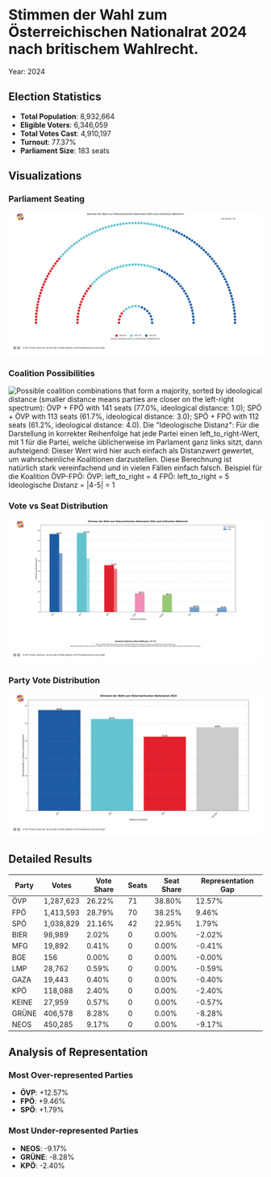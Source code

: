 # Stimmen der Wahl zum Österreichischen Nationalrat 2024 nach britischem Wahlrecht.
Year: 2024

## Election Statistics
- **Total Population**: 8,932,664
- **Eligible Voters**: 6,346,059
- **Total Votes Cast**: 4,910,197
- **Turnout**: 77.37%
- **Parliament Size**: 183 seats

## Visualizations
### Parliament Seating
![Parliament seating arrangement with 183 total seats. Parties from left to right: SPÖ with 42 seats (23.0%), ÖVP with 71 seats (38.8%), FPÖ with 70 seats (38.3%). Hinweis: Verteilung nutzt nur Listenstimmen (Zweitstimmen).](plots/austria2024_uk_parliament.png)

### Coalition Possibilities
![Possible coalition combinations that form a majority, sorted by ideological distance (smaller distance means parties are closer on the left-right spectrum): ÖVP + FPÖ with 141 seats (77.0%, ideological distance: 1.0); SPÖ + ÖVP with 113 seats (61.7%, ideological distance: 3.0); SPÖ + FPÖ with 112 seats (61.2%, ideological distance: 4.0). Die "Ideologische Distanz": Für die Darstellung in korrekter Reihenfolge hat jede Partei einen left_to_right-Wert, mit 1 für die Partei, welche üblicherweise im Parlament ganz links sitzt, dann aufsteigend: Dieser Wert wird hier auch einfach als Distanzwert gewertet, um wahrscheinliche Koalitionen darzustellen. Diese Berechnung ist natürlich stark vereinfachend und in vielen Fällen einfach falsch.  Beispiel für die Koalition ÖVP-FPÖ: ÖVP: left_to_right = 4 FPÖ: left_to_right = 5 Ideologische Distanz = |4-5| = 1](plots/austria2024_uk_coalitions.png)

### Vote vs Seat Distribution
![Bar chart comparing each party's vote percentage (darker bars) with their seat percentage (lighter bars). Parties with significant differences: FPÖ (28.8% votes vs 38.3% seats, Δ9.5%), ÖVP (26.2% votes vs 38.8% seats, Δ12.6%), SPÖ (21.2% votes vs 23.0% seats, Δ1.8%), NEOS (9.2% votes vs 0.0% seats, Δ9.2%), GRÜNE (8.3% votes vs 0.0% seats, Δ8.3%), KPÖ (2.4% votes vs 0.0% seats, Δ2.4%), BIER (2.0% votes vs 0.0% seats, Δ2.0%). Total vote-seat difference: 47.7%. (Listenstimmen)](plots/austria2024_uk_vote_seat_distribution.png)

### Party Vote Distribution
![Bar chart showing the percentage of votes received by each party, including parties that did not receive seats. Parties ordered by vote share (descending): FPÖ: 28.8%, ÖVP: 26.2%, SPÖ: 21.2%, Sonstige: 23.8%. (Listenstimmen)](plots/austria2024_uk_vote_distribution.png)

## Detailed Results
| Party | Votes | Vote Share | Seats | Seat Share | Representation Gap |
|-------|--------|------------|-------|------------|-------------------|
| ÖVP | 1,287,623 | 26.22% | 71 | 38.80% | 12.57% |
| FPÖ | 1,413,593 | 28.79% | 70 | 38.25% | 9.46% |
| SPÖ | 1,038,829 | 21.16% | 42 | 22.95% | 1.79% |
| BIER | 98,989 | 2.02% | 0 | 0.00% | -2.02% |
| MFG | 19,892 | 0.41% | 0 | 0.00% | -0.41% |
| BGE | 156 | 0.00% | 0 | 0.00% | -0.00% |
| LMP | 28,762 | 0.59% | 0 | 0.00% | -0.59% |
| GAZA | 19,443 | 0.40% | 0 | 0.00% | -0.40% |
| KPÖ | 118,088 | 2.40% | 0 | 0.00% | -2.40% |
| KEINE | 27,959 | 0.57% | 0 | 0.00% | -0.57% |
| GRÜNE | 406,578 | 8.28% | 0 | 0.00% | -8.28% |
| NEOS | 450,285 | 9.17% | 0 | 0.00% | -9.17% |

## Analysis of Representation
### Most Over-represented Parties
- **ÖVP**: +12.57%
- **FPÖ**: +9.46%
- **SPÖ**: +1.79%

### Most Under-represented Parties
- **NEOS**: -9.17%
- **GRÜNE**: -8.28%
- **KPÖ**: -2.40%
